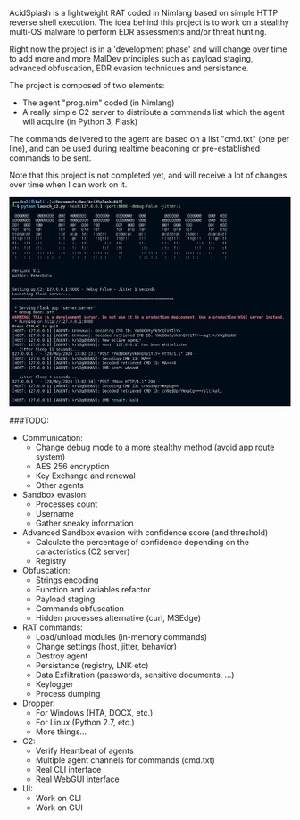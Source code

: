 AcidSplash is a lightweight RAT coded in Nimlang based on simple HTTP reverse shell execution. The idea behind this project is to work on a stealthy multi-OS malware to perform EDR assessments and/or threat hunting.

Right now the project is in a 'development phase' and will change over time to add more and more MalDev principles such as payload staging, advanced obfuscation, EDR evasion techniques and persistance.

The project is composed of two elements:
- The agent "prog.nim" coded (in Nimlang)
- A really simple C2 server to distribute a commands list which the agent will acquire (in Python 3, Flask)

The commands delivered to the agent are based on a list "cmd.txt" (one per line), and can be used during realtime beaconing or pre-established commands to be sent.

Note that this project is not completed yet, and will receive a lot of changes over time when I can work on it.

![AcidSplash C2 V0.1](https://raw.githubusercontent.com/PeterEdtu/AcidSplash-RAT/main/acidsplash_c2_v0-1_example.png)

###TODO:
- Communication:
    - Change debug mode to a more stealthy method (avoid app route system)
    - AES 256 encryption
    - Key Exchange and renewal
    - Other agents
- Sandbox evasion:
    - Processes count
    - Username
    - Gather sneaky information
- Advanced Sandbox evasion with confidence score (and threshold)
    - Calculate the percentage of confidence depending on the caracteristics (C2 server)
    - Registry
- Obfuscation:
    - Strings encoding
    - Function and variables refactor
    - Payload staging
    - Commands obfuscation
    - Hidden processes alternative (curl, MSEdge)
- RAT commands:
    - Load/unload modules (in-memory commands)
    - Change settings (host, jitter, behavior)
    - Destroy agent
    - Persistance (registry, LNK etc)
    - Data Exfiltration (passwords, sensitive documents, ...)
    - Keylogger
    - Process dumping
- Dropper:
    - For Windows (HTA, DOCX, etc.)
    - For Linux (Python 2.7, etc.)
    - More things...
- C2:
    - Verify Heartbeat of agents
    - Multiple agent channels for commands (cmd.txt)
    - Real CLI interface
    - Real WebGUI interface
- UI:
    - Work on CLI
    - Work on GUI

